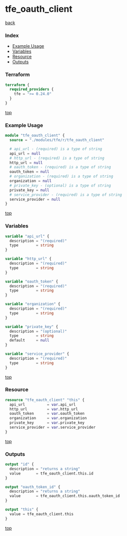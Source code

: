 # tfe_oauth_client

[back](../tfe.md)

### Index

- [Example Usage](#example-usage)
- [Variables](#variables)
- [Resource](#resource)
- [Outputs](#outputs)

### Terraform

```terraform
terraform {
  required_providers {
    tfe = ">= 0.24.0"
  }
}
```

[top](#index)

### Example Usage

```terraform
module "tfe_oauth_client" {
  source = "./modules/tfe/r/tfe_oauth_client"

  # api_url - (required) is a type of string
  api_url = null
  # http_url - (required) is a type of string
  http_url = null
  # oauth_token - (required) is a type of string
  oauth_token = null
  # organization - (required) is a type of string
  organization = null
  # private_key - (optional) is a type of string
  private_key = null
  # service_provider - (required) is a type of string
  service_provider = null
}
```

[top](#index)

### Variables

```terraform
variable "api_url" {
  description = "(required)"
  type        = string
}

variable "http_url" {
  description = "(required)"
  type        = string
}

variable "oauth_token" {
  description = "(required)"
  type        = string
}

variable "organization" {
  description = "(required)"
  type        = string
}

variable "private_key" {
  description = "(optional)"
  type        = string
  default     = null
}

variable "service_provider" {
  description = "(required)"
  type        = string
}
```

[top](#index)

### Resource

```terraform
resource "tfe_oauth_client" "this" {
  api_url          = var.api_url
  http_url         = var.http_url
  oauth_token      = var.oauth_token
  organization     = var.organization
  private_key      = var.private_key
  service_provider = var.service_provider
}
```

[top](#index)

### Outputs

```terraform
output "id" {
  description = "returns a string"
  value       = tfe_oauth_client.this.id
}

output "oauth_token_id" {
  description = "returns a string"
  value       = tfe_oauth_client.this.oauth_token_id
}

output "this" {
  value = tfe_oauth_client.this
}
```

[top](#index)